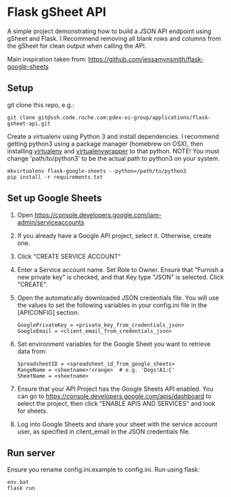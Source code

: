 # Flask gSheet API

A simple project demonstrating how to build a JSON API endpoint using gSheet and Flask. I Recommend removing all blank rows and columns from the gSheet for clean output when calling the API.

Main inspiration taken from: https://github.com/jessamynsmith/flask-google-sheets


## Setup

git clone this repo, e.g.:

    git clone git@ssh.code.roche.com:pdex-oi-group/applications/flask-gsheet-api.git

Create a virtualenv using Python 3 and install dependencies. I recommend getting python3 using a package manager (homebrew on OSX), then installing [virtualenv](https://virtualenv.pypa.io/en/latest/installation.html) and [virtualenvwrapper](https://virtualenvwrapper.readthedocs.org/en/latest/install.html#basic-installation) to that python. NOTE! You must change 'path/to/python3'
to be the actual path to python3 on your system.

    mkvirtualenv flask-google-sheets --python=/path/to/python3
    pip install -r requirements.txt


## Set up Google Sheets

1. Open https://console.developers.google.com/iam-admin/serviceaccounts

1. If you already have a Google API project, select it. Otherwise, create one.

1. Click "CREATE SERVICE ACCOUNT"

1. Enter a Service account name. Set Role to Owner. Ensure that "Furnish a new private key" is checked, and that Key type "JSON" is selected. Click "CREATE".

1. Open the automatically downloaded JSON credentials file. You will use the values to set the following variables in your config.ini file in the [APICONFIG] section:

    ```
    GooglePrivateKey = <private_key_from_credentials_json>
    GoogleEmail = <client_email_from_credentials_json>
    ```

1. Set environment variables for the Google Sheet you want to retrieve data from:

    ```
    SpreadsheetID = <spreadsheet_id_from_google_sheets>
    RangeName = <sheetname>!<range>  # e.g. 'Dogs!A1:C'
    SheetName = <sheetname>
    ```

1. Ensure that your API Project has the Google Sheets API enabled. You can go to https://console.developers.google.com/apis/dashboard to select the project, then click "ENABLE APIS AND SERVICES" and look for sheets.

1. Log into Google Sheets and share your sheet with the service account user, as specified in client_email in the JSON credentials file.

## Run server

Ensure you rename config.ini.example to config.ini. Run using flask:

```
env.bat
flask run
```
